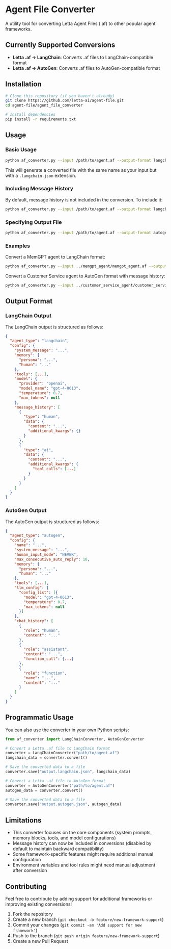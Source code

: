 # Agent File Converter

A utility tool for converting Letta Agent Files (.af) to other popular agent frameworks.

## Currently Supported Conversions

- **Letta .af → LangChain**: Converts .af files to LangChain-compatible format
- **Letta .af → AutoGen**: Converts .af files to AutoGen-compatible format

## Installation

```bash
# Clone this repository (if you haven't already)
git clone https://github.com/letta-ai/agent-file.git
cd agent-file/agent_file_converter

# Install dependencies
pip install -r requirements.txt
```

## Usage

### Basic Usage

```bash
python af_converter.py --input /path/to/agent.af --output-format langchain
```

This will generate a converted file with the same name as your input but with a `.langchain.json` extension.

### Including Message History

By default, message history is not included in the conversion. To include it:

```bash
python af_converter.py --input /path/to/agent.af --output-format langchain --include-history
```

### Specifying Output File

```bash
python af_converter.py --input /path/to/agent.af --output-format autogen --output my_converted_agent.json
```

### Examples

Convert a MemGPT agent to LangChain format:
```bash
python af_converter.py --input ../memgpt_agent/memgpt_agent.af --output-format langchain
```

Convert a Customer Service agent to AutoGen format with message history:
```bash
python af_converter.py --input ../customer_service_agent/customer_service.af --output-format autogen --include-history
```

## Output Format

### LangChain Output

The LangChain output is structured as follows:

```json
{
  "agent_type": "langchain",
  "config": {
    "system_message": "...",
    "memory": {
      "persona": "...",
      "human": "..."
    },
    "tools": [...],
    "model": {
      "provider": "openai",
      "model_name": "gpt-4-0613",
      "temperature": 0.7,
      "max_tokens": null
    },
    "message_history": [
      {
        "type": "human",
        "data": {
          "content": "...",
          "additional_kwargs": {}
        }
      },
      {
        "type": "ai",
        "data": {
          "content": "...",
          "additional_kwargs": {
            "tool_calls": [...]
          }
        }
      }
    ]
  }
}
```

### AutoGen Output

The AutoGen output is structured as follows:

```json
{
  "agent_type": "autogen",
  "config": {
    "name": "...",
    "system_message": "...",
    "human_input_mode": "NEVER",
    "max_consecutive_auto_reply": 10,
    "memory": {
      "persona": "...",
      "human": "..."
    },
    "tools": [...],
    "llm_config": {
      "config_list": [{
        "model": "gpt-4-0613",
        "temperature": 0.7,
        "max_tokens": null
      }]
    },
    "chat_history": [
      {
        "role": "human",
        "content": "..."
      },
      {
        "role": "assistant",
        "content": "...",
        "function_call": {...}
      },
      {
        "role": "function",
        "name": "...",
        "content": "..."
      }
    ]
  }
}
```

## Programmatic Usage

You can also use the converter in your own Python scripts:

```python
from af_converter import LangChainConverter, AutoGenConverter

# Convert a Letta .af file to LangChain format
converter = LangChainConverter("path/to/agent.af")
langchain_data = converter.convert()

# Save the converted data to a file
converter.save("output.langchain.json", langchain_data)

# Convert a Letta .af file to AutoGen format
converter = AutoGenConverter("path/to/agent.af")
autogen_data = converter.convert()

# Save the converted data to a file
converter.save("output.autogen.json", autogen_data)
```

## Limitations

- This converter focuses on the core components (system prompts, memory blocks, tools, and model configurations)
- Message history can now be included in conversions (disabled by default to maintain backward compatibility)
- Some framework-specific features might require additional manual configuration
- Environment variables and tool rules might need manual adjustment after conversion

## Contributing

Feel free to contribute by adding support for additional frameworks or improving existing conversions!

1. Fork the repository
2. Create a new branch (`git checkout -b feature/new-framework-support`)
3. Commit your changes (`git commit -am 'Add support for new framework'`)
4. Push to the branch (`git push origin feature/new-framework-support`)
5. Create a new Pull Request 